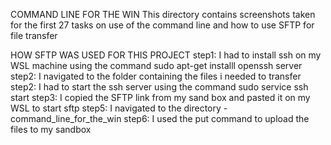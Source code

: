 COMMAND LINE FOR THE WIN
This directory contains screenshots taken for the first 27 tasks on use of the command line and how
to use SFTP for file transfer

HOW SFTP WAS USED FOR THIS PROJECT
step1: I had to install ssh on my WSL machine using the command sudo apt-get installl openssh server
step2: I navigated to the folder containing the files i needed to transfer
step2: I had to start the ssh server using the command sudo service ssh start
step3: I copied the SFTP link from my sand box and pasted it on my WSL to start sftp
step5: I navigated to the directory - command_line_for_the_win
step6: I used the put command to upload the files to my sandbox
